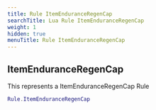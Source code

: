 ```yaml
---
title: Rule ItemEnduranceRegenCap
searchTitle: Lua Rule ItemEnduranceRegenCap
weight: 1
hidden: true
menuTitle: Rule ItemEnduranceRegenCap
---
```

## ItemEnduranceRegenCap

This represents a ItemEnduranceRegenCap Rule
```lua
Rule.ItemEnduranceRegenCap
```